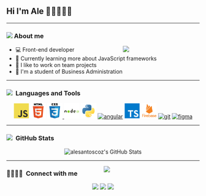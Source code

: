 ## Hi I'm Ale 👋🏽👩🏽‍💻

----

### <img src="https://user-images.githubusercontent.com/116589040/230769649-4359974a-b5eb-4b1b-95ea-5f4ce032b9b3.png" width="30" height="auto"/> About me

<img src="https://user-images.githubusercontent.com/116589040/230763255-39803895-78b3-4273-988e-f6626e5b464d.gif" align="right" width="200" height="auto"/>


- 💻 Front-end developer
- 🚀 Currently learning more about JavaScript frameworks
- 👯 I like to work on team projects
- 🌱 I'm a student of Business Administration

----

### <img src="https://user-images.githubusercontent.com/116589040/230769892-86eec8c4-edc6-4e4e-96e3-dda9cbacf7b5.png" width="30" height="auto"/> &nbsp;Languages and Tools
<p align="center">
<a href="https://developer.mozilla.org/es/docs/Learn/JavaScript"><img src="https://raw.githubusercontent.com/devicons/devicon/master/icons/javascript/javascript-original.svg" alt="javascript" width="40" height="40"/></a>
<a href="https://www.w3.org/html/"><img src="https://raw.githubusercontent.com/devicons/devicon/master/icons/html5/html5-original-wordmark.svg" alt="html5" width="40" height="40"/></a>
<a href="https://www.w3schools.com/css/"><img src="https://raw.githubusercontent.com/devicons/devicon/master/icons/css3/css3-original-wordmark.svg" alt="css3" width="40" height="40"/> </a>
<a href="https://nodejs.org"><img src="https://raw.githubusercontent.com/devicons/devicon/master/icons/nodejs/nodejs-original-wordmark.svg" alt="nodejs" width="40" height="40"/></a>
<a href="https://www.python.org"><img src="https://raw.githubusercontent.com/devicons/devicon/master/icons/python/python-original.svg" alt="python" width="40" height="40"/></a>
<a href="https://angular.io"><img src="https://angular.io/assets/images/logos/angular/angular.svg" alt="angular" width="40" height="40"/></a>
<a href="https://www.typescriptlang.org/" ><img src="https://raw.githubusercontent.com/devicons/devicon/master/icons/typescript/typescript-original.svg" alt="typescript" width="40" height="40"/></a>
<a href="https://firebase.google.com/"><img src="https://github.com/devicons/devicon/blob/master/icons/firebase/firebase-plain-wordmark.svg" alt="Firebase" width="40" height="40"/></a>
<a href="https://git-scm.com/"><img src="https://www.vectorlogo.zone/logos/git-scm/git-scm-icon.svg" alt="git" width="40" height="40"/></a>
<a href="https://www.figma.com/"><img src="https://www.vectorlogo.zone/logos/figma/figma-icon.svg" alt="figma" width="40" height="40"/></a>
</p>


----

### <img src="https://user-images.githubusercontent.com/116589040/230769744-d73eb81e-ca48-42e6-a1ac-50f07c612ff7.png" width="30" height="auto"/> &nbsp;GitHub Stats
<p align="center">
<img alt="alesantoscoz's GitHub Stats" src="https://api.mygitstats.com/svg/116589040" width="500" height="auto"/>
</p>

----

<img src=https://user-images.githubusercontent.com/116589040/230768940-7ae4af7c-4f5d-4b02-ac97-4cc3368627cd.gif align="right" width="250" height="auto"/>



### 🫱🏼‍🫲🏽 &nbsp;Connect with me
<p align="center">
<a href="https://www.linkedin.com/in/alesantoscoz/"><img src="https://user-images.githubusercontent.com/116589040/230767426-8b798002-0710-43c0-9dc5-ec511035cffe.png" width="40" height="auto"/></a>
<a href="mailto:ale.santoscoz@gmail.com"><img src="https://user-images.githubusercontent.com/116589040/230767530-7c51a06d-1fc9-4247-894e-395263626a40.png" width="40" height="auto"/></a>
<a href="mailto:ale.santoscoz@hotmail.com"><img src="https://user-images.githubusercontent.com/116589040/230767586-e584fd85-d142-401c-a44c-c8bfa507f019.png" width="40" height="auto"/></a>
</p>





